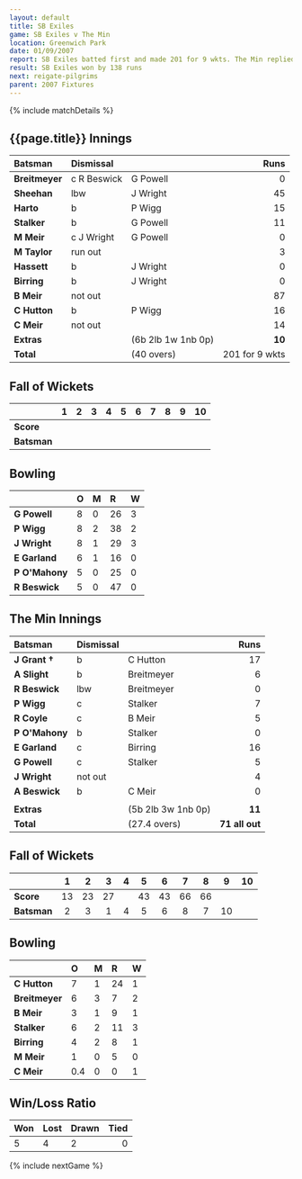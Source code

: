```yaml
---
layout: default
title: SB Exiles
game: SB Exiles v The Min
location: Greenwich Park
date: 01/09/2007
report: SB Exiles batted first and made 201 for 9 wkts. The Min replied with 71 all out
result: SB Exiles won by 138 runs
next: reigate-pilgrims
parent: 2007 Fixtures
---
```


{% include matchDetails %}

## {{page.title}} Innings

| Batsman | Dismissal |  | Runs |
|:---|:---|---|---:|
| **Breitmeyer** | c R Beswick | G Powell | 0 |
| **Sheehan** | lbw | J Wright | 45 |
| **Harto** | b | P Wigg | 15 |
| **Stalker** | b | G Powell | 11 |
| **M Meir** | c J Wright | G Powell | 0 |
| **M Taylor** | run out |  | 3 |
| **Hassett** | b | J Wright | 0 |
| **Birring** | b | J Wright | 0 |
| **B Meir** | not out |  | 87 |
| **C Hutton** | b | P Wigg | 16 |
| **C Meir** | not out |  | 14 |
| **Extras** | | (6b 2lb 1w 1nb 0p) | **10** |
| **Total** | | (40  overs) | 201 for 9 wkts |

## Fall of Wickets

| | 1 | 2 | 3 | 4 | 5 | 6 | 7 | 8 | 9 | 10 |
|---|:---:|:---:|:---:|:---:|:---:|:---:|:---:|:---:|:---:|:---:|
| **Score** |  |  |  |  |  |  |  |  |  |  |
| **Batsman** |  |  |  |  |  |  |  |  |  |  |

## Bowling

| | O | M | R | W |
|---|:---|:---|:---|:---|
| **G Powell** | 8 | 0 | 26 | 3 |
| **P Wigg** | 8 | 2 | 38 | 2 |
| **J Wright** | 8 | 1 | 29 | 3 |
| **E Garland** | 6 | 1 | 16 | 0 |
| **P O'Mahony** | 5 | 0 | 25 | 0 |
| **R Beswick** | 5 | 0 | 47 | 0 |

## The Min Innings

| Batsman | Dismissal |  | Runs |
|:---|:---|---|---:|
| **J Grant &#8224;** | b | C Hutton | 17 |
| **A Slight** | b | Breitmeyer | 6 |
| **R Beswick** | lbw | Breitmeyer | 0 |
| **P Wigg** | c | Stalker | 7 |
| **R Coyle** | c | B Meir | 5 |
| **P O'Mahony** | b | Stalker | 0 |
| **E Garland** | c | Birring | 16 |
| **G Powell** | c | Stalker | 5 |
| **J Wright** | not out |  | 4 |
| **A Beswick** | b | C Meir | 0 |
|  |  |  |  |
| **Extras** | | (5b 2lb 3w 1nb 0p) | **11** |
| **Total** | | (27.4 overs) | **71 all out** |

## Fall of Wickets

| | 1 | 2 | 3 | 4 | 5 | 6 | 7 | 8 | 9 | 10 |
|---|:---:|:---:|:---:|:---:|:---:|:---:|:---:|:---:|:---:|:---:|
| **Score** | 13 | 23 | 27 |  | 43 | 43 | 66 | 66 |  |  |
| **Batsman** | 2 | 3 | 1 | 4 | 5 | 6 | 8 | 7 | 10 |  |

## Bowling

| | O | M | R | W |
|---|:---|:---|:---|:---|
| **C Hutton** | 7 | 1 | 24 | 1 |
| **Breitmeyer** | 6 | 3 | 7 | 2 |
| **B Meir** | 3 | 1 | 9 | 1 |
| **Stalker** | 6 | 2 | 11 | 3 |
| **Birring** | 4 | 2 | 8 | 1 |
| **M Meir** | 1 | 0 | 5 | 0 |
| **C Meir** | 0.4 | 0 | 0 | 1 |

## Win/Loss Ratio

| Won | Lost | Drawn | Tied |
|:---|:---|:---|---:|
| 5 | 4 | 2 | 0 |

{% include nextGame %}